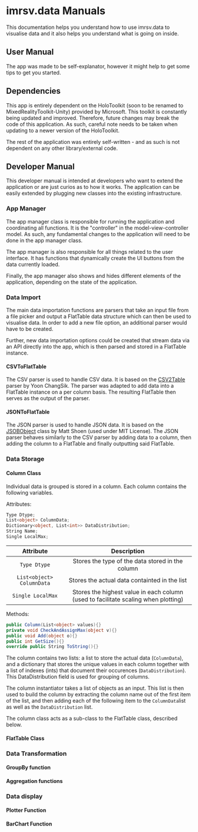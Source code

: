 # imrsv.data Manuals

This documentation helps you understand how to use imrsv.data to visualise data and it also helps you understand what is going on inside. 

## User Manual

The app was made to be self-explanator, however it might help to get some tips to get you started. 

## Dependencies

This app is entirely dependent on the HoloToolkit  (soon to be renamed to MixedRealityToolkit-Unity) provided by Microsoft. This toolkit is constantly being updated and improved. Therefore, future changes may break the code of this application. As such, careful note needs to be taken when updating to a newer version of the HoloToolkit. 

The rest of the application was entirely self-written - and as such is not dependent on any other library/external code. 

## Developer Manual

This developer manual is intended at developers who want to extend the application or are just curios as to how it works. The application can be easily extended by plugging new classes into the existing infrastructure.

### App Manager

The app manager class is responsible for running the application and coordinating all functions. It is the "controller" in the model-view-controller model. As such, any fundamental changes to the application will need to be done in the app manager class. 

The app manager is also responsible for all things related to the user interface. It has functions that dynamically create the UI buttons from the data currently loaded. 

Finally, the app manager also shows and hides different elements of the application, depending on the state of the application. 

### Data Import
The main data importation functions are parsers that take an input file from a file picker and output a FlatTable data structure which can then be used to visualise data. In order to add a new file option, an additional parser would have to be created. 

Further, new data importation options could be created that stream data via an API directly into the app, which is then parsed and stored in a FlatTable instance.
 
#### CSVToFlatTable
The CSV parser is used to handle CSV data. It is based on the [CSV2Table](https://www.assetstore.unity3d.com/en/#!/content/36443) parser by Yoon ChangSik. The parser was adapted to add data into a FlatTable instance on a per column basis. The resulting FlatTable then serves as the output of the parser. 

#### JSONToFlatTable
The JSON parser is used to handle JSON data. It is based on the [JSOBObject](https://github.com/mtschoen/JSONObject/blob/master/JSONObject.cs) class by Matt Shoen (used under MIT License). The JSON parser behaves similarly to the CSV parser by adding data to a column, then adding the column to a FlatTable and finally outputting said FlatTable.

### Data Storage

#### Column Class

Individual data is grouped is stored in a column. Each column contains the following variables.

Attributes:

```c#
Type Dtype;
List<object> ColumnData;
Dictionary<object, List<int>> DataDistribution;
String Name;
Single LocalMax;
```
| Attribute     | Description     | 
| :-------------: |:-------------:|
| `Type Dtype`    | Stores the type of the data stored in the column |
| `List<object> ColumnData`      | Stores the actual data containted in the list      | 
| `Single LocalMax` | Stores the highest value in each column (used to facilitate scaling when plotting)     |


Methods:

```c#
public Column(List<object> values){} 
private void CheckAndAssignMax(object v){}
public void Add(object o){}
public int GetSize(){}
override public String ToString(){}  
```


The column contains two lists: a list to store the actual data (`ColumnData`), and a dictionary that stores the unique values in each column together with a list of indexes (ints) that document their occurences (`DataDistribution`). This DataDistribution field is used for grouping of columns. 

The column instantiator takes a list of objects as an input. This list is then used to build the column by extracting the column name out of the first item of the list, and then adding each of the following item to the `ColumnData`list as well as the `DataDistribution` list. 

The column class acts as a sub-class to the FlatTable class, described below. 



#### FlatTable Class



### Data Transformation

#### GroupBy function

#### Aggregation functions

### Data display

#### Plotter Function

#### BarChart Function
